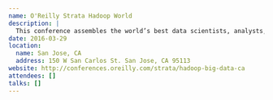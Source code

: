 ```yaml
---
name: O'Reilly Strata Hadoop World
description: |
  This conference assembles the world’s best data scientists, analysts, and executives from innovative companies of all sizes to share deep, hard-won knowledge. Compelling data case studies, proven best practices, effective new analytic approaches, and core skills will give you insight around big data innovations, use cases, and other industry concerns.
date: 2016-03-29
location:
  name: San Jose, CA
  address: 150 W San Carlos St. San Jose, CA 95113
website: http://conferences.oreilly.com/strata/hadoop-big-data-ca
attendees: []
talks: []
---
```

